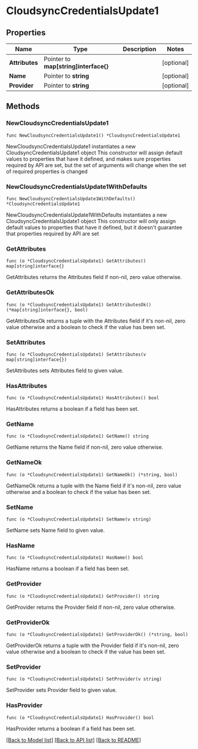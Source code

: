 # CloudsyncCredentialsUpdate1

## Properties

Name | Type | Description | Notes
------------ | ------------- | ------------- | -------------
**Attributes** | Pointer to **map[string]interface{}** |  | [optional] 
**Name** | Pointer to **string** |  | [optional] 
**Provider** | Pointer to **string** |  | [optional] 

## Methods

### NewCloudsyncCredentialsUpdate1

`func NewCloudsyncCredentialsUpdate1() *CloudsyncCredentialsUpdate1`

NewCloudsyncCredentialsUpdate1 instantiates a new CloudsyncCredentialsUpdate1 object
This constructor will assign default values to properties that have it defined,
and makes sure properties required by API are set, but the set of arguments
will change when the set of required properties is changed

### NewCloudsyncCredentialsUpdate1WithDefaults

`func NewCloudsyncCredentialsUpdate1WithDefaults() *CloudsyncCredentialsUpdate1`

NewCloudsyncCredentialsUpdate1WithDefaults instantiates a new CloudsyncCredentialsUpdate1 object
This constructor will only assign default values to properties that have it defined,
but it doesn't guarantee that properties required by API are set

### GetAttributes

`func (o *CloudsyncCredentialsUpdate1) GetAttributes() map[string]interface{}`

GetAttributes returns the Attributes field if non-nil, zero value otherwise.

### GetAttributesOk

`func (o *CloudsyncCredentialsUpdate1) GetAttributesOk() (*map[string]interface{}, bool)`

GetAttributesOk returns a tuple with the Attributes field if it's non-nil, zero value otherwise
and a boolean to check if the value has been set.

### SetAttributes

`func (o *CloudsyncCredentialsUpdate1) SetAttributes(v map[string]interface{})`

SetAttributes sets Attributes field to given value.

### HasAttributes

`func (o *CloudsyncCredentialsUpdate1) HasAttributes() bool`

HasAttributes returns a boolean if a field has been set.

### GetName

`func (o *CloudsyncCredentialsUpdate1) GetName() string`

GetName returns the Name field if non-nil, zero value otherwise.

### GetNameOk

`func (o *CloudsyncCredentialsUpdate1) GetNameOk() (*string, bool)`

GetNameOk returns a tuple with the Name field if it's non-nil, zero value otherwise
and a boolean to check if the value has been set.

### SetName

`func (o *CloudsyncCredentialsUpdate1) SetName(v string)`

SetName sets Name field to given value.

### HasName

`func (o *CloudsyncCredentialsUpdate1) HasName() bool`

HasName returns a boolean if a field has been set.

### GetProvider

`func (o *CloudsyncCredentialsUpdate1) GetProvider() string`

GetProvider returns the Provider field if non-nil, zero value otherwise.

### GetProviderOk

`func (o *CloudsyncCredentialsUpdate1) GetProviderOk() (*string, bool)`

GetProviderOk returns a tuple with the Provider field if it's non-nil, zero value otherwise
and a boolean to check if the value has been set.

### SetProvider

`func (o *CloudsyncCredentialsUpdate1) SetProvider(v string)`

SetProvider sets Provider field to given value.

### HasProvider

`func (o *CloudsyncCredentialsUpdate1) HasProvider() bool`

HasProvider returns a boolean if a field has been set.


[[Back to Model list]](../README.md#documentation-for-models) [[Back to API list]](../README.md#documentation-for-api-endpoints) [[Back to README]](../README.md)


